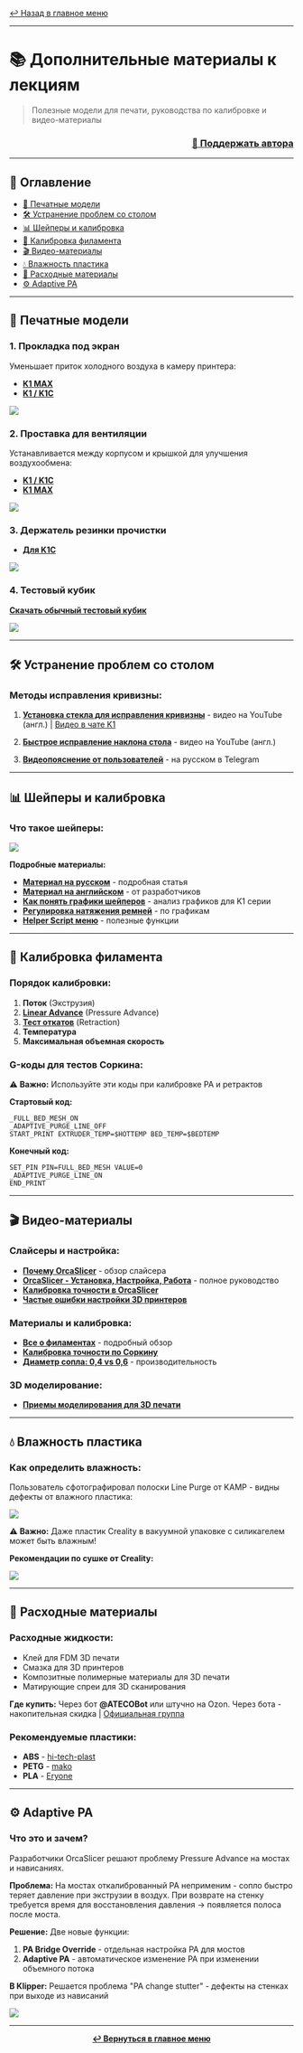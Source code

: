 [↩️ Назад в главное меню](../readme.md)

---

# 📚 Дополнительные материалы к лекциям

> Полезные модели для печати, руководства по калибровке и видео-материалы

<h3 align="right"><a href="https://www.tinkoff.ru/rm/yakovleva.irina203/51ZSr71845" target="_blank">💝 Поддержать автора</a></h3>

---

## 📑 Оглавление

- [🔧 Печатные модели](#-печатные-модели)
- [🛠️ Устранение проблем со столом](#️-устранение-проблем-со-столом)
- [📊 Шейперы и калибровка](#-шейперы-и-калибровка)
- [🎯 Калибровка филамента](#-калибровка-филамента)
- [🎬 Видео-материалы](#-видео-материалы)
- [💧 Влажность пластика](#-влажность-пластика)
- [🛒 Расходные материалы](#-расходные-материалы)
- [⚙️ Adaptive PA](#️-adaptive-pa)

---

## 🔧 Печатные модели

### 1. Прокладка под экран

Уменьшает приток холодного воздуха в камеру принтера:

- **[K1 MAX](https://www.printables.com/model/553930-creality-k1-max-door-cover)**
- **[K1 / K1C](https://t.me/crealityK1rus/16778/293569)**

![](prokladka.jpg)

### 2. Проставка для вентиляции

Устанавливается между корпусом и крышкой для улучшения воздухообмена:

- **[K1 / K1C](https://www.printables.com/model/525295-jc-creality-k1-hinged-lid-riser)**
- **[K1 MAX](https://t.me/crealityK1rus/16778/109114)**

![](raizerKMAX.jpg)

### 3. Держатель резинки прочистки

- **[Для K1C](https://t.me/crealityK1rus/16778/217607)**

![](rezin.jpg)

### 4. Тестовый кубик

**[Скачать обычный тестовый кубик](Cube.stl)**

![](cube.jpg)

---

## 🛠️ Устранение проблем со столом

### Методы исправления кривизны:

1. **[Установка стекла для исправления кривизны](https://www.youtube.com/watch?v=6vU0u630IjU&t=867s&ab_channel=ZeroDotCMD)** - видео на YouTube (англ.) | [Видео в чате K1](https://t.me/crealityK1rus/9504/602859)

2. **[Быстрое исправление наклона стола](https://www.youtube.com/watch?v=S2d_9Ysz-Q8&ab_channel=ZeroDotCMD)** - видео на YouTube (англ.)

3. **[Видеопояснение от пользователей](https://t.me/crealityK1rus/152020/451660)** - на русском в Telegram

---

## 📊 Шейперы и калибровка

### Что такое шейперы:

![](shaper.jpg)

**Подробные материалы:**
- **[Материал на русском](https://github.com/Tombraider2006/klipperFB6/tree/main/accel_graph)** - подробная статья
- **[Материал на английском](https://github.com/Frix-x/klippain-shaketune/blob/main/docs/macros/axes_shaper_calibrations.md)** - от разработчиков
- **[Как понять графики шейперов](/shaper/readme.md)** - анализ графиков для K1 серии
- **[Регулировка натяжения ремней](/random/belts/readme.md)** - по графикам
- **[Helper Script меню](/random/menu.md)** - полезные функции

---

## 🎯 Калибровка филамента

### Порядок калибровки:

1. **Поток** (Экструзия)
2. **[Linear Advance](https://k3d.tech/calibrations/la/calibrator/)** (Pressure Advance)
3. **[Тест откатов](https://k3d.tech/calibrations/retractions/calibrator/)** (Retraction)
4. **Температура**
5. **Максимальная объемная скорость**

### G-коды для тестов Соркина:

⚠️ **Важно:** Используйте эти коды при калибровке PA и ретрактов

**Стартовый код:**
```gcode
_FULL_BED_MESH_ON
_ADAPTIVE_PURGE_LINE_OFF
START_PRINT EXTRUDER_TEMP=$HOTTEMP BED_TEMP=$BEDTEMP
```

**Конечный код:**
```gcode
SET_PIN PIN=FULL_BED_MESH VALUE=0
_ADAPTIVE_PURGE_LINE_ON
END_PRINT
```

---

## 🎬 Видео-материалы

### Слайсеры и настройка:

- **[Почему OrcaSlicer](https://youtu.be/0TzEFStKH90?si=3XKylqedC36pHxEK)** - обзор слайсера
- **[OrcaSlicer - Установка, Настройка, Работа](https://youtu.be/LeLj5oCacak?si=SBsEC19GKPhX8TuF)** - полное руководство
- **[Калибровка точности в OrcaSlicer](https://youtu.be/xzC4Fdf7mDU?si=dvUSbCUAnS6y5BpE)**
- **[Частые ошибки настройки 3D принтеров](https://youtu.be/3qv3-SMg5xY?si=traAK1FHAlSTLU77)**

### Материалы и калибровка:

- **[Все о филаментах](https://www.youtube.com/watch?v=CzgOCkJbcxE)** - подробный обзор
- **[Калибровка точности по Соркину](https://youtu.be/6seFEWIGTtU?si=9I6r6bh5QEWTt1Us)**
- **[Диаметр сопла: 0,4 vs 0,6](https://youtu.be/sNIYDhxbMe4?si=B41wK4Hl-1oPrVQ_)** - производительность

### 3D моделирование:

- **[Приемы моделирования для 3D печати](https://youtu.be/64Ce6Of0N2Q?si=uoQyqhyEkVIPD1hb)**

---

## 💧 Влажность пластика

### Как определить влажность:

Пользователь сфотографировал полоски Line Purge от KAMP - видны дефекты от влажного пластика:

![](sushka1.jpg)

⚠️ **Важно:** Даже пластик Creality в вакуумной упаковке с силикагелем может быть влажным!

**Рекомендации по сушке от Creality:**

![](sushka2.jpg)

---

## 🛒 Расходные материалы

### Расходные жидкости:

- Клей для FDM 3D печати
- Смазка для 3D принтеров
- Композитные полимерные материалы для 3D печати
- Матирующие спреи для 3D сканирования

**Где купить:** Через бот **@ATECOBot** или штучно на Ozon. Через бота - накопительная скидка | [Официальная группа](https://t.me/atecoru)

### Рекомендуемые пластики:

- **ABS** - [hi-tech-plast](https://www.ozon.ru/category/plastik-dlya-3d-printera-15794/hi-tech-plast-87286623/)
- **PETG** - [mako](https://www.ozon.ru/brand/mako-100524697/)
- **PLA** - [Eryone](https://www.ozon.ru/category/plastik-dlya-3d-printera-15794/eryone-100430904/)

---

## ⚙️ Adaptive PA

### Что это и зачем?

Разработчики OrcaSlicer решают проблему Pressure Advance на мостах и нависаниях.

**Проблема:** На мостах откалиброванный PA неприменим - сопло быстро теряет давление при экструзии в воздух. При возврате на стенку требуется время для восстановления давления → появляется полоса после моста.

**Решение:** Две новые функции:
1. **PA Bridge Override** - отдельная настройка PA для мостов
2. **Adaptive PA** - автоматическое изменение PA при изменении объемного потока

**В Klipper:** Решается проблема "PA change stutter" - дефекты на стенках при выходе из нависаний

![](adaptive_pa.jpg)

---

<div align="center">

**[↩️ Вернуться в главное меню](../readme.md)**

</div>




